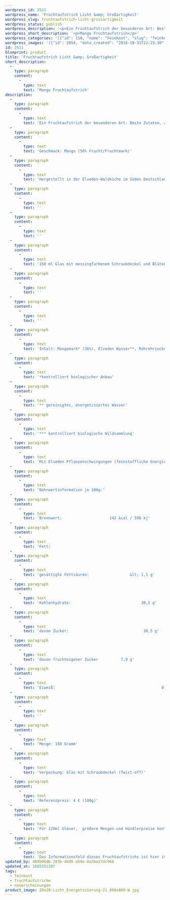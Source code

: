 ```yaml
---
wordpress_id: 2511
wordpress_name: 'Fruchtaufstrich Licht &amp; Großartigkeit'
wordpress_slug: fruchtaufstrich-licht-grossartigkeit
wordpress_status: publish
wordpress_description: '<p>Ein Fruchtaufstrich der besonderen Art: Beste Zutaten, achtsam und liebevoll in kleinen Auflagen zubereitet und mit einem aktivierbaren Informationsfeld zu ''Licht'' und Großartigkeit versehen. Affirmation: "Ich lebe das Lichtvolle. Ich fühle Großartigkeit überall"<br />Geschmack: Mango <em>(56% Frucht/Fruchtmark)</em><br />Hergestellt in der Elveden-Waldküche im Süden Deutschlands. Ohne Zugabe von Geschmacksverstärkern, ohne Farbstoffe, vegan.</p><div class="woocommerce-tabs wc-tabs-wrapper"><div id="tab-description" class="woocommerce-Tabs-panel woocommerce-Tabs-panel--description panel entry-content wc-tab" role="tabpanel"><p>150 ml Glas mit messingfarbenem Schraubdeckel und Blütenenergie-Fotografie. Der Affirmationstext ist auf dem Etikett aufgedruckt.</p></div></div><p>Inhalt: Mangomark* (36%), Elveden Wasser**, Rohrohrzucker*, Mango* (20%), Agar-Agar*, Holundersirup*, Apfelpektin*, Gewürz* (unter 1%).<br /><em>*kontrolliert biologischer Anbau<br />** gereinigtes, energetisiertes Wasser<br />*** kontrolliert biologische Wildsammlung<br /></em>Mit Elveden Pflanzenschwingungen (feinstoffliche Energie) " Licht &amp; Großartigkeit".</p><p class="p1"><strong style="font-size: small"><em>Nährwertinformation je 100g:<br /></em></strong><span style="font-size: small">Brennwert:                     142 kcal / 598 kj<br />Fett:                                                    1,2 g<br />gesättigte Fettsäuren:                  &lt; 1,1 g<br />Kohlenhydrate:                               30,5 g<br />davon Zucker:                                 30,5 g<br />davon fruchteigener Zucker          7,9 g<br />Eiweiß:                                               0,9 g<br /></span></p><p>Menge: 150 Gramm<br />Verpackung: Glas mit Schraubdeckel (Twist-off)<br />Referenzpreis: 4 € (100g)</p><p>Für 220ml Gläser,  größere Mengen und Händlerpreise kontaktieren Sie uns bitte einfach direkt. <a href="mailto:info@elvedenverlag.de">info@elvedenverlag.de</a>.</p><p>Das Informationsfeld dieses Fruchtaufstrichs ist hier im Shop auch erhältlich als <a href="https://my.feenbaum.de/produkt-kategorie/energiebilder/fotokarten/energetisierung-fotokarten/">F</a><a href="https://my.feenbaum.de/produkt-kategorie/energiebilder/fotokarten/energetisierung-fotokarten/">otokarte</a><a href="https://my.feenbaum.de/produkt-kategorie/energiebilder/fotokarten/energetisierung-fotokarten/">, </a><a href="https://my.feenbaum.de/produkt-kategorie/energiebilder/wandbilder/energetisierung/">Wandbild</a>, <a href="https://my.feenbaum.de/produkt/energiekissen-licht-grossartigkeit/">Kissen</a><a href="https://my.feenbaum.de/produkt-kategorie/energiebilder/fotokarten/energetisierung-fotokarten/"> und </a><a href="https://my.feenbaum.de/produkt-kategorie/energiesprays/energetisierung-energiesprays/">Energiespray</a></p><p><a href="https://my.feenbaum.de/anwendung-energiekissen/">Anwendungshinweise</a></p>'
wordpress_short_description: '<p>Mango Fruchtaufstrich</p>'
wordpress_categories: '[{"id": 110, "name": "Feinkost", "slug": "feinkost"}, {"id": 111, "name": "Fruchtaufstriche", "slug": "fruchtaufstriche"}, {"id": 66, "name": "Neuerscheinungen", "slug": "neuerscheinungen"}]'
wordpress_images: '[{"id": 2054, "date_created": "2016-10-31T22:23:30", "date_created_gmt": "2016-10-31T20:23:30", "date_modified": "2016-10-31T22:23:30", "date_modified_gmt": "2016-10-31T20:23:30", "src": "https://my.feenbaum.de/wp-content/uploads/2016/10/20x20-Licht_Energetisierung-21_800x800-W.jpg", "name": "20&#215;20-licht_energetisierung-21_800x800-w", "alt": ""}]'
id: 2511
blueprint: product
title: 'Fruchtaufstrich Licht &amp; Großartigkeit'
short_description:
  -
    type: paragraph
    content:
      -
        type: text
        text: 'Mango Fruchtaufstrich'
description:
  -
    type: paragraph
    content:
      -
        type: text
        text: 'Ein Fruchtaufstrich der besonderen Art: Beste Zutaten, achtsam und liebevoll in kleinen Auflagen zubereitet und mit einem aktivierbaren Informationsfeld zu ''Licht'' und Großartigkeit versehen. Affirmation: "Ich lebe das Lichtvolle. Ich fühle Großartigkeit überall"'
  -
    type: paragraph
    content:
      -
        type: text
        text: 'Geschmack: Mango (56% Frucht/Fruchtmark)'
  -
    type: paragraph
    content:
      -
        type: text
        text: 'Hergestellt in der Elveden-Waldküche im Süden Deutschlands. Ohne Zugabe von Geschmacksverstärkern, ohne Farbstoffe, vegan.'
  -
    type: paragraph
    content:
      -
        type: text
        text: ''
  -
    type: paragraph
    content:
      -
        type: text
        text: ''
  -
    type: paragraph
    content:
      -
        type: text
        text: '150 ml Glas mit messingfarbenem Schraubdeckel und Blütenenergie-Fotografie. Der Affirmationstext ist auf dem Etikett aufgedruckt.'
  -
    type: paragraph
    content:
      -
        type: text
        text: ''
  -
    type: paragraph
    content:
      -
        type: text
        text: ''
  -
    type: paragraph
    content:
      -
        type: text
        text: 'Inhalt: Mangomark* (36%), Elveden Wasser**, Rohrohrzucker*, Mango* (20%), Agar-Agar*, Holundersirup*, Apfelpektin*, Gewürz* (unter 1%).'
  -
    type: paragraph
    content:
      -
        type: text
        text: '*kontrolliert biologischer Anbau'
  -
    type: paragraph
    content:
      -
        type: text
        text: '** gereinigtes, energetisiertes Wasser'
  -
    type: paragraph
    content:
      -
        type: text
        text: '*** kontrolliert biologische Wildsammlung'
  -
    type: paragraph
    content:
      -
        type: text
        text: 'Mit Elveden Pflanzenschwingungen (feinstoffliche Energie) " Licht & Großartigkeit".'
  -
    type: paragraph
    content:
      -
        type: text
        text: 'Nährwertinformation je 100g:'
  -
    type: paragraph
    content:
      -
        type: text
        text: 'Brennwert:                     142 kcal / 598 kj'
  -
    type: paragraph
    content:
      -
        type: text
        text: 'Fett:                                                    1,2 g'
  -
    type: paragraph
    content:
      -
        type: text
        text: 'gesättigte Fettsäuren:                  &lt; 1,1 g'
  -
    type: paragraph
    content:
      -
        type: text
        text: 'Kohlenhydrate:                               30,5 g'
  -
    type: paragraph
    content:
      -
        type: text
        text: 'davon Zucker:                                 30,5 g'
  -
    type: paragraph
    content:
      -
        type: text
        text: 'davon fruchteigener Zucker          7,9 g'
  -
    type: paragraph
    content:
      -
        type: text
        text: 'Eiweiß:                                               0,9 g'
  -
    type: paragraph
    content:
      -
        type: text
        text: ''
  -
    type: paragraph
    content:
      -
        type: text
        text: 'Menge: 150 Gramm'
  -
    type: paragraph
    content:
      -
        type: text
        text: 'Verpackung: Glas mit Schraubdeckel (Twist-off)'
  -
    type: paragraph
    content:
      -
        type: text
        text: 'Referenzpreis: 4 € (100g)'
  -
    type: paragraph
    content:
      -
        type: text
        text: 'Für 220ml Gläser,  größere Mengen und Händlerpreise kontaktieren Sie uns bitte einfach direkt. info@elvedenverlag.de.'
  -
    type: paragraph
    content:
      -
        type: text
        text: 'Das Informationsfeld dieses Fruchtaufstrichs ist hier im Shop auch erhältlich als Fotokarte, Wandbild, Kissen und Energiespray'
updated_by: 489b06db-283b-4690-a50e-8a3ba37dc968
updated_at: 1685351307
tags:
  - feinkost
  - fruchtaufstriche
  - neuerscheinungen
product_image: 20x20-Licht_Energetisierung-21_800x800-W.jpg
---
```

